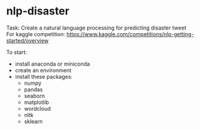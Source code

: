 # nlp-disaster

Task: Create a natural language processing for predicting disaster tweet\
For kaggle competition: https://www.kaggle.com/competitions/nlp-getting-started/overview

To start:
- install anaconda or miniconda
- create an environment
- install these packages:
  - numpy
  - pandas
  - seaborn
  - matplotlib
  - wordcloud
  - nltk
  - sklearn

